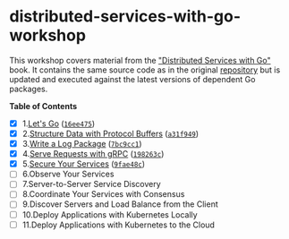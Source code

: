 # distributed-services-with-go-workshop

This workshop covers material from
the ["Distributed Services with Go"](https://www.amazon.ca/Distributed-Services-Go-Reliable-Maintainable/dp/1680507605)
book. It contains the same source code as in the original [repository](https://github.com/travisjeffery/proglog) 
but is updated and executed against the latest versions of dependent Go packages.

**Table of Contents**

- [X] 1.[Let's Go](/LetsGo) ([`16ee475`](https://github.com/igor-baiborodine/distributed-services-with-go-workshop/commit/16ee475f56930642ef5d8e9b44d866dc010b4c73))
- [X] 2.[Structure Data with Protocol Buffers](/StructureDataWithProtobuf) ([`a31f949`](https://github.com/igor-baiborodine/distributed-services-with-go-workshop/commit/a31f949476e53ad012d92ea2f2f45bd873ad5c71))
- [X] 3.[Write a Log Package](/WriteALogPackage) ([`7bc9cc1`](https://github.com/igor-baiborodine/distributed-services-with-go-workshop/commit/7bc9cc1da97b385626eac96064760421c93f8d8e))
- [X] 4.[Serve Requests with gRPC](/ServeRequestsWithgRPC) ([`198263c`](https://github.com/igor-baiborodine/distributed-services-with-go-workshop/commit/198263ca48841271406253c83189bbfd399996ba))
- [X] 5.[Secure Your Services](/SecureYourServices) ([`9fae48c`](https://github.com/igor-baiborodine/distributed-services-with-go-workshop/commit/9fae48cb95dc687704cd7b83ede88f4dc683b16a))
- [ ] 6.Observe Your Services
- [ ] 7.Server-to-Server Service Discovery
- [ ] 8.Coordinate Your Services with Consensus
- [ ] 9.Discover Servers and Load Balance from the Client
- [ ] 10.Deploy Applications with Kubernetes Locally
- [ ] 11.Deploy Applications with Kubernetes to the Cloud
